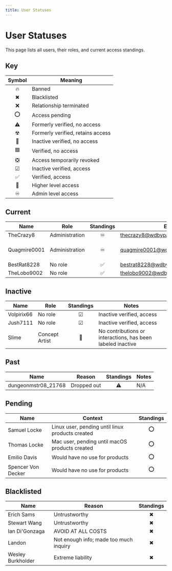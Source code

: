 ```yaml
---
title: User Statuses
---
```


# User Statuses

This page lists all users, their roles, and current access standings.

## Key

| Symbol | Meaning                              |
| :----: | ------------------------------------ |
| 🔥      | Banned                               |
| ✖      | Blacklisted                          |
| ❌      | Relationship terminated               |
| ⭕      | Access pending                       |
| ⚠️      | Formerly verified, no access         |
| ☢      | Formerly verified, retains access    |
| 🔲      | Inactive verified, no access         |
| 🟩      | Verified, no access                  |
| ❎      | Access temporarily revoked           |
| ☑      | Inactive verified, access            |
| ✅      | Verified, access                     |
| 🔼      | Higher level access                  |
| ♾      | Admin level access                   |

## Current

| Name         | Role               | Standings | Email | Notes |
| ------------ | ------------------ | :------: | ------------------------------------------- | -------------------- |
| TheCrazy8    | Administration   |    ♾     | thecrazy8@wdbypass.publicvm.com              |   Founder            |
| Quagmire0001 | Administration   |    ♾     | quagmire0001@wdbypass.publicvm.com           | Member of Alpha Team |
| BestRat8228  | No role            |    ✅     | bestrat8228@wdbypass.publicvm.com          |   N/A                |
| TheLobo9002  | No role            |    ✅     | thelobo9002@wdbypass.publicvm.com          |   N/A                |

## Inactive

| Name       | Role   | Standings | Notes                      |
| ---------- | ------ | :-------: | -------------------------- |
| Volpirix66 | No role|    ☑      | Inactive verified, access  |
| Jush7111   | No role|    ☑      | Inactive verified, access  |
| Slime        | Concept Artist     |    🔲     | No contributions or interactions, has been labeled inactive |

## Past

| Name                | Reason | Standings | Notes        |
| ------------------- | --------------- | :-------: | ------------ |
| dungeonmstr08_21768 | Dropped out     |    ⚠️     | N/A    |

## Pending

| Name           | Context                                                | Standings |
| -------------- | ------------------------------------------------------ | :-------: |
| Samuel Locke  | Linux user, pending until linux products created       |    ⭕      |
| Thomas Locke  | Mac user, pending until macOS products created         |    ⭕      |
| Emilio Davis   | Would have no use for products                        |    ⭕      |
| Spencer Von Decker | Would have no use for products                    |    ⭕      |   

## Blacklisted

| Name             | Reason                               | Standings |
| ---------------- | ------------------------------------ | :-------: |
| Erich Sams       | Untrustworthy                        |    ✖      |
| Stewart Wang     | Untrustworthy                        |    ✖      |
| Ian Di'Gonzaga   | AVOID AT ALL COSTS                   |    ✖      |
| Landon           | Not enough info; made too much inquiry|    ✖      |
| Wesley Burkholder| Extreme liability                    |    ✖      |
